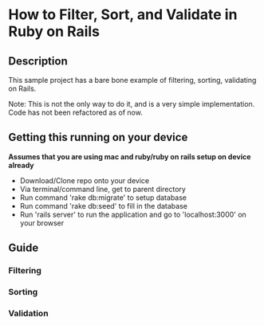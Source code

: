 # How to Filter, Sort, and Validate in Ruby on Rails #

## Description ##
This sample project has a bare bone example of filtering, sorting, validating on Rails.

Note: This is not the only way to do it, and is a very simple implementation. Code has not been refactored as of now.

## Getting this running on your device ##
**Assumes that you are using mac and ruby/ruby on rails setup on device already**

- Download/Clone repo onto your device
- Via terminal/command line, get to parent directory
- Run command 'rake db:migrate' to setup database
- Run command 'rake db:seed' to fill in the database
- Run 'rails server' to run the application and go to 'localhost:3000' on your browser


## Guide ##
### Filtering ###


### Sorting ###


### Validation ###

